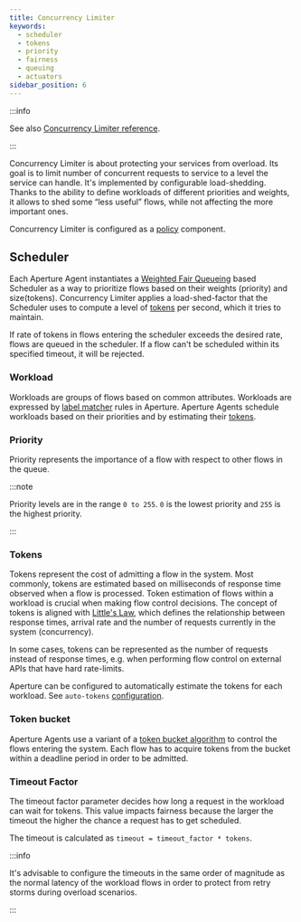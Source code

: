 ```yaml
---
title: Concurrency Limiter
keywords:
  - scheduler
  - tokens
  - priority
  - fairness
  - queuing
  - actuators
sidebar_position: 6
---
```


:::info

See also
[Concurrency Limiter reference](/references/configuration/policy.md#v1-concurrency-limiter).

:::

Concurrency Limiter is about protecting your services from overload. Its goal is
to limit number of concurrent requests to service to a level the service can
handle. It's implemented by configurable load-shedding. Thanks to the ability to
define workloads of different priorities and weights, it allows to shed some
“less useful” flows, while not affecting the more important ones.

Concurrency Limiter is configured as a [policy][policies] component.

## Scheduler

Each Aperture Agent instantiates a
[Weighted Fair Queueing](https://en.wikipedia.org/wiki/Weighted_fair_queueing)
based Scheduler as a way to prioritize flows based on their weights (priority)
and size(tokens). Concurrency Limiter applies a load-shed-factor that the
Scheduler uses to compute a level of [tokens](#tokens) per second, which it
tries to maintain.

If rate of tokens in flows entering the scheduler exceeds the desired rate,
flows are queued in the scheduler. If a flow can't be scheduled within its
specified timeout, it will be rejected.

### Workload

Workloads are groups of flows based on common attributes. Workloads are
expressed by [label matcher][label-matcher] rules in Aperture. Aperture Agents
schedule workloads based on their priorities and by estimating their
[tokens](#tokens).

### Priority

Priority represents the importance of a flow with respect to other flows in the
queue.

:::note

Priority levels are in the range `0 to 255`. `0` is the lowest priority and
`255` is the highest priority.

:::

### Tokens

Tokens represent the cost of admitting a flow in the system. Most commonly,
tokens are estimated based on milliseconds of response time observed when a flow
is processed. Token estimation of flows within a workload is crucial when making
flow control decisions. The concept of tokens is aligned with
[Little's Law](https://en.wikipedia.org/wiki/Little%27s_law), which defines the
relationship between response times, arrival rate and the number of requests
currently in the system (concurrency).

In some cases, tokens can be represented as the number of requests instead of
response times, e.g. when performing flow control on external APIs that have
hard rate-limits.

Aperture can be configured to automatically estimate the tokens for each
workload. See `auto-tokens`
[configuration](/references/configuration/policy.md#v1-scheduler).

### Token bucket

Aperture Agents use a variant of a
[token bucket algorithm](https://en.wikipedia.org/wiki/Token_bucket) to control
the flows entering the system. Each flow has to acquire tokens from the bucket
within a deadline period in order to be admitted.

### Timeout Factor

The timeout factor parameter decides how long a request in the workload can wait
for tokens. This value impacts fairness because the larger the timeout the
higher the chance a request has to get scheduled.

The timeout is calculated as `timeout = timeout_factor * tokens`.

:::info

It's advisable to configure the timeouts in the same order of magnitude as the
normal latency of the workload flows in order to protect from retry storms
during overload scenarios.

:::

[label-matcher]: /concepts/flow-control/selector.md#label-matcher
[policies]: /concepts/policy/policy.md

